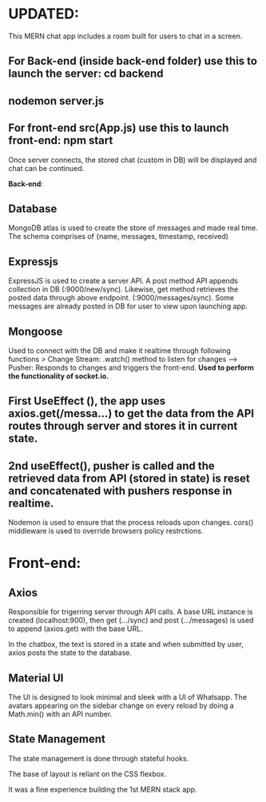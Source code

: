 # UPDATED:
This MERN chat app includes a room built for users to chat in a screen. 

## For Back-end (inside back-end folder) use this to launch the server: cd backend 
   ## nodemon server.js 
## For front-end src(App.js) use this to launch front-end: npm start

Once server connects, the stored chat (custom in DB) will be displayed and chat can be continued.

**Back-end**:
## Database 
MongoDB atlas is used to create the store of messages and made real time. The schema comprises of {name, messages, timestamp, received)

## Expressjs 
ExpressJS is used to create a server API. A post method API appends collection in DB (:9000/new/sync).
Likewise, get method retrieves the posted data through above endpoint. (:9000/messages/sync). Some messages are already posted in DB for user to view upon launching app.
          
## Mongoose
Used to connect with the DB and make it realtime through following functions
           >  Change Stream: .watch() method to listen for changes   -->   Pusher: Responds to changes and triggers the front-end. **Used to perform the functionality of socket.io.**

## First UseEffect (), the app uses axios.get(/messa...) to get the data from the API routes through server and stores it in current state. 
## 2nd useEffect(), pusher is called and the retrieved data from API (stored in state) is reset and concatenated with pushers response in realtime. 
        
Nodemon is used to ensure that the process reloads upon changes.
cors() middleware is used to override browsers policy restrctions.

# Front-end:

## Axios
Responsible for trigerring server through API calls. A base URL instance is created (localhost:900), then get (.../sync) and post (.../messages) is used to append (axios.get) with the base URL. 

In the chatbox, the text is stored in a state and when submitted by user, axios posts the state to the database.  

## Material UI
The UI is designed to look minimal and sleek with a UI of Whatsapp. The avatars appearing on the sidebar change on every reload by doing a Math.min() with an API number.

## State Management

The state management is done through stateful hooks. 

The base of layout is reliant on the CSS flexbox. 


It was a fine experience building the 1st MERN stack app.  
